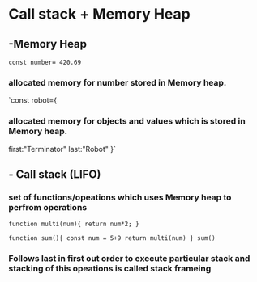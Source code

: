 
# Call stack + Memory Heap

## -Memory Heap

`const number= 420.69`  
### allocated memory for number stored in Memory heap.

`const robot={ 
### allocated memory for objects and values which is stored in Memory heap.
first:"Terminator"
last:"Robot"
}`


## - Call stack (LIFO)

### set of functions/opeations which uses Memory heap to perfrom operations

` function multi(num){
return num*2;
} `

`function sum(){
const num = 5+9
return multi(num)
}
sum() `

### Follows last in first out order to execute particular stack and stacking of this opeations is called stack frameing


